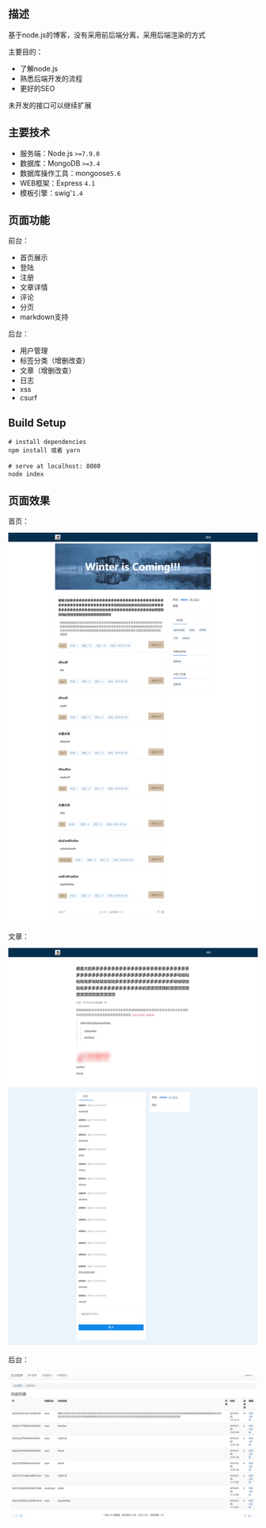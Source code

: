 ## 描述

基于node.js的博客，没有采用前后端分离，采用后端渲染的方式

主要目的：

- 了解node.js
- 熟悉后端开发的流程
- 更好的SEO

未开发的接口可以继续扩展



## 主要技术

- 服务端：Node.js `>=7.9.0 `
- 数据库：MongoDB `>=3.4`
- 数据库操作工具：mongoose`5.6`
- WEB框架：Express `4.1`
- 模板引擎：swig'`1.4`



## 页面功能

前台：

- 首页展示
- 登陆
- 注册
- 文章详情
- 评论
- 分页
- markdown支持

后台：

- 用户管理
- 标签分类（增删改查）
- 文章（增删改查）
- 日志
- xss
- csurf



## Build Setup

```
# install dependencies
npm install 或者 yarn

# serve at localhost: 8080
node index

```



## 页面效果

首页：

![首页](./static/home.png)



文章：

![文章](./static/article.png)



后台：

![后台](./static/manager.png)





